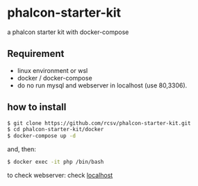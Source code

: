 # phalcon-starter-kit
a phalcon starter kit with docker-compose

## Requirement
- linux environment or wsl
- docker / docker-compose
- do no run mysql and webserver in localhost (use 80,3306).

## how to install

```bash
$ git clone https://github.com/rcsv/phalcon-starter-kit.git
$ cd phalcon-starter-kit/docker
$ docker-compose up -d
```

and, then:

```bash
$ docker exec -it php /bin/bash
```

to check webserver: check [localhost](https://localhost/)
